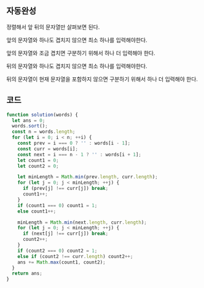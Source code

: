 ## 자동완성

정렬해서 앞 뒤의 문자열만 살펴보면 된다.

앞의 문자열와 하나도 겹치지 않으면 최소 하나를 입력해야한다.

앞의 문자열와 조금 겹치면 구분하기 위해서 하나 더 입력해야 한다.

뒤의 문자열와 하나도 겹치지 않으면 최소 하나를 입력해야한다.

뒤의 문자열이 현재 문자열을 포함하지 않으면 구분하기 위해서 하나 더 입력해야 한다.

## 코드

```js
function solution(words) {
  let ans = 0;
  words.sort();
  const n = words.length;
  for (let i = 0; i < n; ++i) {
    const prev = i === 0 ? '' : words[i - 1];
    const curr = words[i];
    const next = i === n - 1 ? '' : words[i + 1];
    let count1 = 0;
    let count2 = 0;

    let minLength = Math.min(prev.length, curr.length);
    for (let j = 0; j < minLength; ++j) {
      if (prev[j] !== curr[j]) break;
      count1++;
    }
    if (count1 === 0) count1 = 1;
    else count1++;

    minLength = Math.min(next.length, curr.length);
    for (let j = 0; j < minLength; ++j) {
      if (next[j] !== curr[j]) break;
      count2++;
    }
    if (count2 === 0) count2 = 1;
    else if (count2 !== curr.length) count2++;
    ans += Math.max(count1, count2);
  }
  return ans;
}
```
